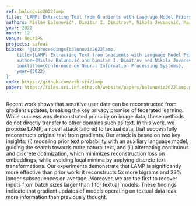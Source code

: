 ```yaml
---
ref: balunovic2022lamp
title: "LAMP: Extracting Text from Gradients with Language Model Priors"
authors: Mislav Balunović*, Dimitar I. Dimitrov*, Nikola Jovanović, Martin Vechev
year: 2022
month: 12
venue: NeurIPS
projects: safeai
bibtex: '@inproceedings{balunovic2022lamp,
    title={LAMP: Extracting Text from Gradients with Language Model Priors},
    author={Mislav Balunović and Dimitar I. Dimitrov and Nikola Jovanović and Martin Vechev},
    booktitle={Conference on Neural Information Processing Systems},
    year={2022}
}'
code: https://github.com/eth-sri/lamp
paper: https://files.sri.inf.ethz.ch/website/papers/balunovic2022lamp.pdf
---
```

Recent work shows that sensitive user data can be reconstructed from gradient updates, breaking the key privacy promise of federated learning. While success was demonstrated primarily on image data, these methods do not directly transfer to other domains such as text. In this work, we propose LAMP, a novel attack tailored to textual data, that successfully reconstructs original text from gradients. Our attack is based on two key insights: (i) modeling prior text probability with an auxiliary language model, guiding the search towards more natural text, and (ii) alternating continuous and discrete optimization, which minimizes reconstruction loss on embeddings, while avoiding local minima by applying discrete text transformations. Our experiments demonstrate that LAMP is significantly more effective than prior work: it reconstructs 5x more bigrams and 23% longer subsequences on average. Moreover, we are the first to recover inputs from batch sizes larger than 1 for textual models. These findings indicate that gradient updates of models operating on textual data leak more information than previously thought.
